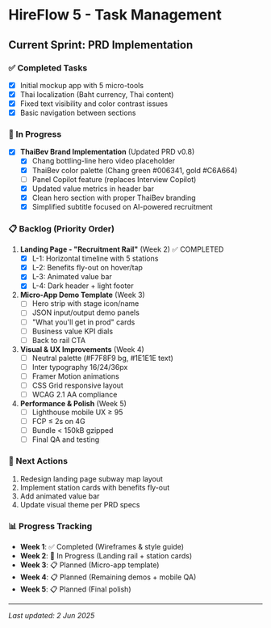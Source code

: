 # HireFlow 5 - Task Management

## Current Sprint: PRD Implementation

### ✅ Completed Tasks
- [x] Initial mockup app with 5 micro-tools
- [x] Thai localization (Baht currency, Thai content)
- [x] Fixed text visibility and color contrast issues
- [x] Basic navigation between sections

### 🔄 In Progress
- [x] **ThaiBev Brand Implementation** (Updated PRD v0.8)
  - [x] Chang bottling-line hero video placeholder
  - [x] ThaiBev color palette (Chang green #006341, gold #C6A664)
  - [ ] Panel Copilot feature (replaces Interview Copilot)
  - [x] Updated value metrics in header bar
  - [x] Clean hero section with proper ThaiBev branding
  - [x] Simplified subtitle focused on AI-powered recruitment

### 📋 Backlog (Priority Order)
1. **Landing Page - "Recruitment Rail"** (Week 2) ✅ COMPLETED
   - [x] L-1: Horizontal timeline with 5 stations
   - [x] L-2: Benefits fly-out on hover/tap
   - [x] L-3: Animated value bar
   - [x] L-4: Dark header + light footer

2. **Micro-App Demo Template** (Week 3)
   - [ ] Hero strip with stage icon/name
   - [ ] JSON input/output demo panels
   - [ ] "What you'll get in prod" cards
   - [ ] Business value KPI dials
   - [ ] Back to rail CTA

3. **Visual & UX Improvements** (Week 4)
   - [ ] Neutral palette (#F7F8F9 bg, #1E1E1E text)
   - [ ] Inter typography 16/24/36px
   - [ ] Framer Motion animations
   - [ ] CSS Grid responsive layout
   - [ ] WCAG 2.1 AA compliance

4. **Performance & Polish** (Week 5)
   - [ ] Lighthouse mobile UX ≥ 95
   - [ ] FCP ≤ 2s on 4G
   - [ ] Bundle < 150kB gzipped
   - [ ] Final QA and testing

### 🎯 Next Actions
1. Redesign landing page subway map layout
2. Implement station cards with benefits fly-out
3. Add animated value bar
4. Update visual theme per PRD specs

### 📊 Progress Tracking
- **Week 1**: ✅ Completed (Wireframes & style guide)
- **Week 2**: 🔄 In Progress (Landing rail + station cards)
- **Week 3**: 📋 Planned (Micro-app template)
- **Week 4**: 📋 Planned (Remaining demos + mobile QA)
- **Week 5**: 📋 Planned (Final polish)

---
*Last updated: 2 Jun 2025*
